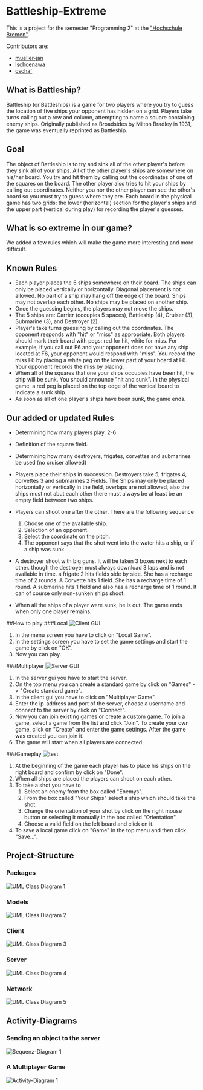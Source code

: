 # Battleship-Extreme
This is a project for the semester "Programming 2" at the ["Hochschule Bremen"](http://www.hs-bremen.de/).

Contributors are:
* [mueller-jan](https://github.com/mueller-jan/)
* [lschoenawa](https://github.com/lschoenawa/)
* [cschaf](https://github.com/cschaf/)

## What is Battleship?
Battleship (or Battleships) is a game for two players where you try to guess the location of five ships your opponent has hidden on a grid. Players take turns calling out a row and column, attempting to name a square containing enemy ships. Originally published as Broadsides by Milton Bradley in 1931, the game was eventually reprinted as Battleship.
## Goal
The object of Battleship is to try and sink all of the other player's before they sink all of your ships. All of the other player's ships are somewhere on his/her board.  You try and hit them by calling out the coordinates of one of the squares on the board.  The other player also tries to hit your ships by calling out coordinates.  Neither you nor the other player can see the other's board so you must try to guess where they are.  Each board in the physical game has two grids:  the lower (horizontal) section for the player's ships and the upper part (vertical during play) for recording the player's guesses.
## What is so extreme in our game?
We added a few rules which will make the game more interesting and more difficult.
## Known Rules
* Each player places the 5 ships somewhere on their board. The ships can only be placed vertically or horizontally. Diagonal placement is not allowed. No part of a ship may hang off the edge of the board.  Ships may not overlap each other.  No ships may be placed on another ship. 
* Once the guessing begins, the players may not move the ships.
* The 5 ships are:  Carrier (occupies 5 spaces), Battleship (4), Cruiser (3), Submarine (3), and Destroyer (2).
* Player's take turns guessing by calling out the coordinates. The opponent responds with "hit" or "miss" as appropriate.  Both players should mark their board with pegs:  red for hit, white for miss. For example, if you call out F6 and your opponent does not have any ship located at F6, your opponent would respond with "miss".  You record the miss F6 by placing a white peg on the lower part of your board at F6.  Your opponent records the miss by placing.
* When all of the squares that one your ships occupies have been hit, the ship will be sunk.   You should announce "hit and sunk".  In the physical game, a red peg is placed on the top edge of the vertical board to indicate a sunk ship. 
* As soon as all of one player's ships have been sunk, the game ends.

## Our added or updated Rules
* Determining how many players play. 2-6
* Definition of the square field.
* Determining how many destroyers, frigates, corvettes and submarines be used (no cruiser allowed)
* Players place their ships in succession. Destroyers take 5, frigates 4, corvettes 3 and submarines 2 Fields. The Ships may only be placed horizontally or vertically in the field, overlaps
are not allowed, also the ships must not abut each other there must always be at least
be an empty field between two ships.
* Players can shoot one after the other. There are the following sequence

  1.  Choose one of the available ship.
  2.  Selection of an opponent.
  3.  Select the coordinate on the pitch.
  4.  The opponent says that the shot went into the water hits a ship, or if a ship was sunk.

* A destroyer shoot with big guns. It will be taken 3 boxes next to each other. though
the destroyer must always download 3 laps and is not available in time. a frigate
2 hits fields side by side. She has a recharge time of 2 rounds. A Corvette hits 1 field. She has a recharge time of 1 round. A submarine hits 1 field and also has a recharge time of 1 round. It can of course only non-sunken ships shoot.
* When all the ships of a player were sunk, he is out. The game ends when only one player remains.


##How to play
###Local
![Client GUI](https://raw.githubusercontent.com/cschaf/battleship-extreme/develop/documentation/how%20to%20play/local.png)
  1. In the menu screen you have to click on "Local Game".
  2. In the settings screen you have to set the game settings and start the game by click on "OK".
  3. Now you can play.

###Multiplayer
![Server GUI](https://raw.githubusercontent.com/cschaf/battleship-extreme/develop/documentation/how%20to%20play/server.PNG)
  1. In the server gui you have to start the server.
  2. On the top menu you can create a standard game by click on "Games" -> "Create standard game".
  3. In the client gui you have to click on "Multiplayer Game".
  4. Enter the ip-address and port of the server, choose a username and connect to the server by click on "Connect".
  5. Now you can join existing games or create a custom game. To join a game, select a game from the list and click "Join". To create your own game, click on "Create" and enter the game settings. After the game was created you can join it.
  5. The game will start when all players are connected.

###Gameplay
![test](https://raw.githubusercontent.com/cschaf/battleship-extreme/develop/documentation/how%20to%20play/game.PNG)

1. At the beginning of the game each player has to place his ships on the right board and confirm by click on "Done".
2. When all ships are placed the players can shoot on each other.
3. To take a shot you have to
	1. Select an enemy from the box called "Enemys".
	2. From the box called "Your Ships" select a ship which should take the shot.
	3. Change the orientation of your shot by click on the right mouse button or selecting it manually in the box called "Orientation".
	4. Choose a valid field on the left board and click on it.
4. To save a local game click on "Game" in the top menu and then click "Save...".

## Project-Structure
### Packages
![UML Class Diagram 1](https://raw.githubusercontent.com/cschaf/battleship-extreme/develop/documentation/uml_diagram_packages.png)
### Models
![UML Class Diagram 2](https://raw.githubusercontent.com/cschaf/battleship-extreme/develop/documentation/uml_diagram_model.png)
### Client
![UML Class Diagram 3](https://raw.githubusercontent.com/cschaf/battleship-extreme/develop/documentation/uml_diagram_client.png)
### Server
![UML Class Diagram 4](https://raw.githubusercontent.com/cschaf/battleship-extreme/develop/documentation/uml_diagram_server.png)
### Network
![UML Class Diagram 5](https://raw.githubusercontent.com/cschaf/battleship-extreme/develop/documentation/uml_diagram_network.png)

## Activity-Diagrams
### Sending an object to the server
![Sequenz-Diagram 1](https://raw.githubusercontent.com/cschaf/battleship-extreme/develop/documentation/sequencediagram_send_object_over_network.png)

### A Multiplayer Game
![Activity-Diagram 1](https://raw.githubusercontent.com/cschaf/battleship-extreme/develop/documentation/activity_diagram_game.png)


